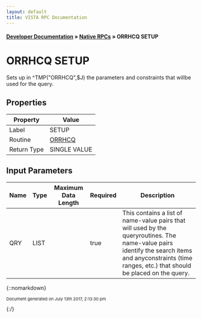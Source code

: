 ```yaml
---
layout: default
title: VISTA RPC Documentation
---
```


#### [Developer Documentation](../index) &#187; [Native RPCs](TableOfContents) &#187; ORRHCQ SETUP<br/>
# ORRHCQ SETUP

Sets up in ^TMP("ORRHCQ",$J) the parameters and constraints that willbe used for the query.

## Properties

Property | Value
--- | ---
Label | SETUP
Routine | [ORRHCQ](http://code.osehra.org/dox/Routine_ORRHCQ_source.html)
Return Type | SINGLE VALUE


## Input Parameters

Name | Type | Maximum Data Length | Required | Description
--- | --- | --- | --- | ---
QRY | LIST |  | true | This contains a list of name-value pairs that will used by the queryroutines.  The name-value pairs identify the search items and anyconstraints (time ranges, etc.) that should be placed on the query.



{::nomarkdown} <br/><p style="font-size: 11px">Document generated on July 13th 2017, 2:13:30 pm</p>{:/}